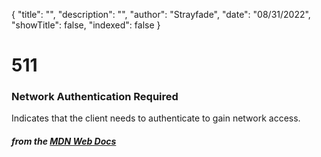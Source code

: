 {
    "title": "",
    "description": "",
    "author": "Strayfade",
    "date": "08/31/2022",
    "showTitle": false,
    "indexed": false
}
# 511
### Network Authentication Required

Indicates that the client needs to authenticate to gain network access.

#### *from the [MDN Web Docs](https://developer.mozilla.org/en-US/docs/Web/HTTP/Status)* 